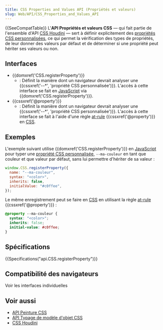 ```yaml
---
title: CSS Properties and Values API (Propriétés et valeurs)
slug: Web/API/CSS_Properties_and_Values_API
---
```


{{SeeCompatTable}} L'**API Propriétés et valeurs CSS** — qui fait partie de l'ensemble d'API [CSS Houdini](/fr/docs/Web/Houdini) — sert à définir explicitement des [propriétés CSS personnalisées](/fr/docs/Web/CSS/--*), ce qui permet la vérification des types de propriétés, de leur donner des valeurs par défaut et de déterminer si une propriété peut hériter ses valeurs ou non.

## Interfaces

- {{domxref('CSS.registerProperty')}}
  - : Définit la manière dont un navigateur devrait analyser une {{cssxref('--*', 'propriété CSS personnalisée')}}. L'accès à cette interface se fait en [JavaScript](/fr/docs/Web/JavaScript) via {{domxref('CSS.registerProperty')}}.
- {{cssxref('@property')}}
  - : Définit la manière dont un navigateur devrait analyser une {{cssxref('--*', 'propriété CSS personnalisée')}}. L'accès à cette interface se fait à l'aide d'une règle [at-rule](/fr/docs/Web/CSS/At-rule) {{cssxref('@property')}} en [CSS](/fr/docs/Web/CSS).

## Exemples

L'exemple suivant utilise {{domxref('CSS.registerProperty')}} en [JavaScript](/fr/docs/Web/JavaScript) pour typer une [propriété CSS personnalisée](/fr/docs/Web/CSS/--*), `--ma-couleur` en tant que couleur et que valeur par défaut, sans lui permettre d'hériter de sa valeur&nbsp;:

```js
window.CSS.registerProperty({
  name: "--ma-couleur",
  syntax: "<color>",
  inherits: false,
  initialValue: "#c0ffee",
});
```

Le même enregistrement peut se faire en [CSS](/fr/docs/Web/CSS) en utilisant la règle [at-rule](/fr/docs/Web/CSS/At-rule) {{cssxref('@property')}}&nbsp;:

```css
@property --ma-couleur {
  syntax: "<color>";
  inherits: false;
  initial-value: #c0ffee;
}
```

## Spécifications

{{Specifications("api.CSS.registerProperty")}}

## Compatibilité des navigateurs

Voir les interfaces individuelles

## Voir aussi

- [API Peinture CSS](/fr/docs/Web/API/CSS_Painting_API)
- [API Typage de modèle d'objet CSS](/fr/docs/Web/API/CSS_Typed_OM_API)
- [CSS Houdini](/fr/docs/Web/Houdini)
